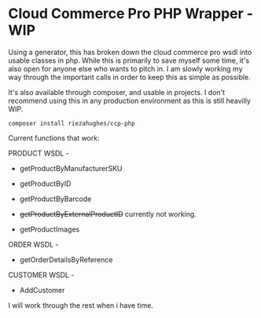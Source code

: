 # Cloud Commerce Pro PHP Wrapper - WIP

Using a generator, this has broken down the cloud commerce pro wsdl into usable classes in php. While this is primarily to save myself some time, it's also open for anyone else who wants to pitch in. I am slowly working my way 
through the important calls in order to keep this as simple as possible. 

It's also available through composer, and usable in projects. I don't recommend using this in any production environment as this is still heavilly WIP. 

`composer install riezahughes/ccp-php`

Current functions that work: 

PRODUCT WSDL - 

- getProductByManufacturerSKU

- getProductByID

- getProductByBarcode

- ~~getProductByExternalProductID~~ currently not working. 

- getProductImages

ORDER WSDL - 

- getOrderDetailsByReference

CUSTOMER WSDL - 

- AddCustomer

I will work through the rest when i have time.
